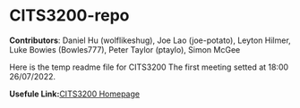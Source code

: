 # CITS3200-repo

**Contributors**: Daniel Hu (wolflikeshug), Joe Lao (joe-potato), Leyton Hilmer, Luke Bowies (Bowles777), Peter Taylor (ptaylo), Simon McGee

Here is the temp readme file for CITS3200
The first meeting setted at 18:00 26/07/2022.

**Usefule Link:**[CITS3200 Homepage](https://teaching.csse.uwa.edu.au/units/CITS3200/index.html)

